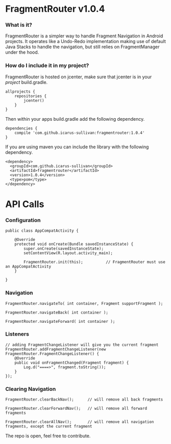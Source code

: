 # FragmentRouter v1.0.4

### What is it?
FragmentRouter is a simpler way to handle Fragment Navigation in Android projects. It operates like a Undo-Redo implementation making use of default Java Stacks to handle the navigation, but still relies on FragmentManager under the hood.

### How do I include it in my project?
FragmentRouter is hosted on jcenter, make sure that jcenter is in your _project_ build.gradle.

```
allprojects {
    repositories {
        jcenter()
    }
}
```

Then within your apps build.gradle add the following dependency.

```
dependencies {
    compile 'com.github.icarus-sullivan:fragmentrouter:1.0.4'
}
```

If you are using maven you can include the library with the following dependency.

```
<dependency>
  <groupId>com.github.icarus-sullivan</groupId>
  <artifactId>fragmentrouter</artifactId>
  <version>1.0.4</version>
  <type>pom</type>
</dependency>
```

# API Calls

### Configuration
```
public class AppCompatActivity {
    
    @Override
    protected void onCreate(Bundle savedInstanceState) {
        super.onCreate(savedInstanceState);
        setContentView(R.layout.activity_main);

        FragmentRouter.init(this);          // FragmentRouter must use an AppCompatActivity
    }

}
```

### Navigation
```
FragmentRouter.navigateTo( int container, Fragment supportFragment );

FragmentRouter.navigateBack( int container );

FragmentRouter.navigateForward( int container );
```

### Listeners 
```
// adding FragmentChangeListener will give you the current fragment
FragmentRouter.addFragmentChangeListener(new FragmentRouter.FragmentChangeListener() {
    @Override
    public void onFragmentChanged(Fragment fragment) {
        Log.d("====>", fragment.toString());
    }
});
```

### Clearing Navigation
```
FragmentRouter.clearBackNav();      // will remove all back fragments

FragmentRouter.clearForwardNav();   // will remove all forward fragments

FragmentRouter.clearAllNav();       // will remove all navigation fragments, except the current fragment
```


The repo is open, feel free to contribute. 
